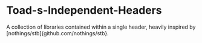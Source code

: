 # Toad-s-Independent-Headers
A collection of libraries contained within a single header, heavily inspired by [nothings/stb]{github.com/nothings/stb}.
